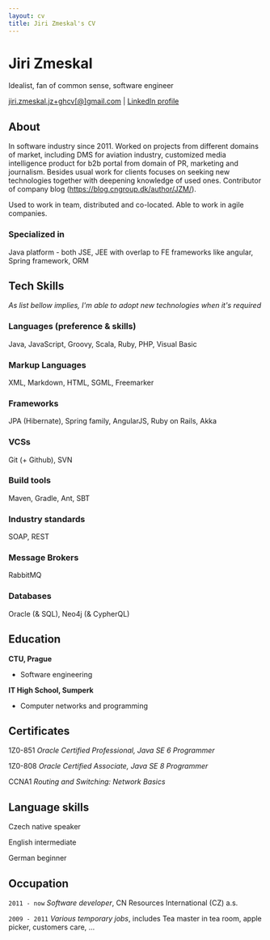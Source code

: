 ```yaml
---
layout: cv
title: Jiri Zmeskal's CV
---
```

# Jiri Zmeskal
Idealist, fan of common sense, software engineer

<div id="webaddress">
<a href="mailto:jiri.zmeskal.jz+ghcv@gmail.com">jiri.zmeskal.jz+ghcv[@]gmail.com</a>
| <a href="https://cz.linkedin.com/in/ji%C5%99%C3%AD-zme%C5%A1kal-60274651">LinkedIn profile</a>
</div>

## About

In software industry since 2011. Worked on projects from different domains of market,
including DMS for aviation industry, customized media intelligence product for b2b portal from domain of PR, marketing and journalism. 
Besides usual work for clients focuses on seeking new technologies together with deepening knowledge of used ones.
Contributor of company blog (https://blog.cngroup.dk/author/JZM/).

Used to work in team, distributed and co-located. Able to work in agile companies. 

### Specialized in

Java platform - both JSE, JEE with overlap to FE frameworks like angular,
Spring framework, ORM 

## Tech Skills

*As list bellow implies, I'm able to adopt new technologies when it's required*

### Languages (preference & skills)
Java, JavaScript, Groovy, Scala, Ruby, PHP, Visual Basic

### Markup Languages
XML, Markdown, HTML, SGML, Freemarker

### Frameworks
JPA (Hibernate), Spring family, AngularJS, Ruby on Rails, Akka

### VCSs
Git (+ Github), SVN

### Build tools
Maven, Gradle, Ant, SBT

### Industry standards
SOAP, REST

### Message Brokers
RabbitMQ

### Databases
Oracle (& SQL), Neo4j (& CypherQL)

## Education

__CTU, Prague__
- Software engineering

__IT High School, Sumperk__
- Computer networks and programming

## Certificates

1Z0-851 *Oracle Certified Professional, Java SE 6 Programmer*

1Z0-808 *Oracle Certified Associate, Java SE 8 Programmer*

CCNA1 *Routing and Switching: Network Basics*

## Language skills
Czech  native speaker

English  intermediate

German  beginner

## Occupation

`2011 - now`
_Software developer_, CN Resources International (CZ) a.s.

`2009 - 2011`
_Various temporary jobs_, includes Tea master in tea room, apple picker, customers care, ...

<!-- ### Footer

Last updated: Feb 2016 -->
